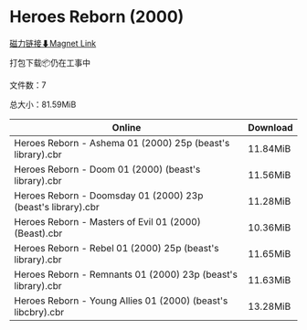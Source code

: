 # Heroes Reborn (2000)

[磁力链接⬇Magnet Link](magnet:?xt=urn:btih:92caa1512af1beac64cdfee4fe3406c1fec1da45&dn=Heroes%20Reborn%20%282000%29)

打包下载📦仍在工事中

文件数：7

总大小：81.59MiB

Online | Download
--- | ---
Heroes Reborn - Ashema 01 (2000) 25p (beast's library).cbr | 11.84MiB
Heroes Reborn - Doom 01 (2000) (beast's library).cbr | 11.56MiB
Heroes Reborn - Doomsday 01 (2000) 23p (beast's library).cbr | 11.28MiB
Heroes Reborn - Masters of Evil 01 (2000) (Beast).cbr | 10.36MiB
Heroes Reborn - Rebel 01 (2000) 25p (beast's library).cbr | 11.65MiB
Heroes Reborn - Remnants 01 (2000) 23p (beast's library).cbr | 11.63MiB
Heroes Reborn - Young Allies 01 (2000) (beast's libcbry).cbr | 13.28MiB